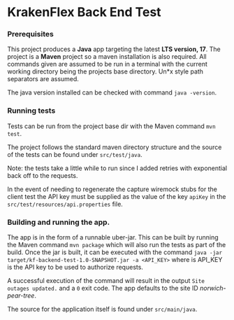 # KrakenFlex Back End Test

### Prerequisites

This project produces a **Java** app targeting the latest **LTS version, 17**.
The project is a **Maven** project so a maven installation is also required.
All commands given are assumed to be run in a terminal with the current working directory being
the projects base directory.  Un*x style path separators are assumed.

The java version installed can be checked with command `java -version`.

### Running tests
Tests can be run from the project base dir with the Maven command `mvn test`.

The project follows the standard maven directory structure and the source of the tests can be
found under `src/test/java`.

Note: the tests take a little while to run since I added retries with exponential back off to the requests.

In the event of needing to regenerate the capture wiremock stubs for the client test the API key must be supplied as the
value of the key ```apiKey``` in the ```src/test/resources/api.properties``` file.

### Building and running the app.
The app is in the form of a runnable uber-jar.  This can be built by running the Maven command `mvn package` which
will also run the tests as part of the build.  Once the jar is built, it can be executed with the command
`java -jar target/kf-backend-test-1.0-SNAPSHOT.jar -a <API_KEY>` where is API_KEY is the API key to be used to authorize
requests.

A successful execution of the command will result in the output `Site outages updated.` and a `0` exit code.
The app defaults to the site ID *norwich-pear-tree*.

The source for the application itself is found under `src/main/java`.
